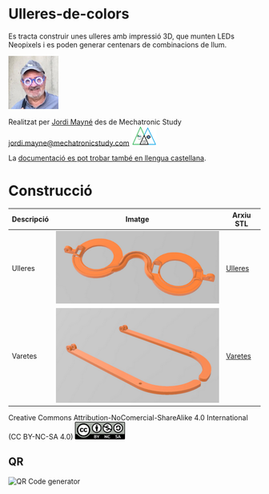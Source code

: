 # Ulleres-de-colors
Es tracta construir unes ulleres amb impressió 3D, que munten LEDs Neopixels i es poden generar centenars de combinacions de llum.  

<img src="Imatges/Ulleres.jpg" width="100" />

Realitzat per [Jordi Mayné](https://github.com/maynej) des de Mechatronic Study jordi.mayne@mechatronicstudy.com <img src="Imatges/Logo3senseFons.png" width="50" />

La [documentació es pot trobar també en llengua castellana](https://github.com/maynej/Tallers-per-compartir/tree/main/DOC_ESP). 

# Construcció 
  
Descripció         | Imatge          | Arxiu STL    
------------- | ------------- | ------------- 
Ulleres |![](Imatges/Ulleres.png) | [Ulleres](STL/Ulleres.stl)
Varetes |![](Imatges/Varetes.png) | [Varetes](STL/Varetes.stl)


Creative Commons Attribution-NoComercial-ShareAlike 4.0 International (CC BY-NC-SA 4.0)  <img src="Imatges/CC.png" width="100" />

## QR
<img src="https://www.codigos-qr.com/qr/php/qr_img.php?d=https%3A%2F%2Fgithub.com%2Fmaynej%2FSmarthome-1x1-Module&s=6&e=m" alt="QR Code generator"/>
